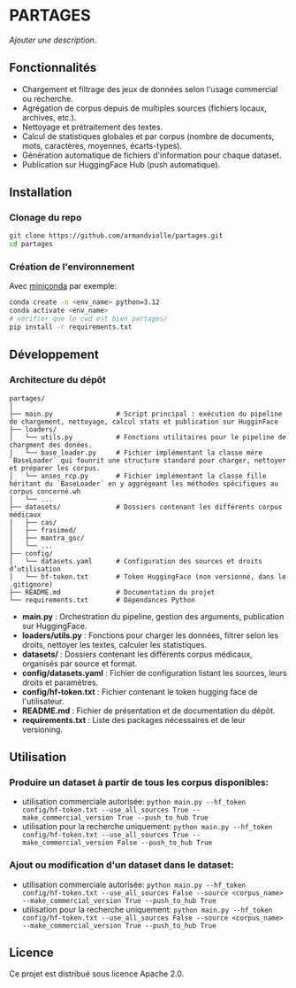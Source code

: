 # PARTAGES

*Ajouter une description*.

## Fonctionnalités

- Chargement et filtrage des jeux de données selon l'usage commercial ou recherche.
- Agrégation de corpus depuis de multiples sources (fichiers locaux, archives, etc.).
- Nettoyage et prétraitement des textes.
- Calcul de statistiques globales et par corpus (nombre de documents, mots, caractères, moyennes, écarts-types).
- Génération automatique de fichiers d'information pour chaque dataset.
- Publication sur HuggingFace Hub (push automatique).

## Installation

### Clonage du repo

```sh
git clone https://github.com/armandviolle/partages.git
cd partages
```

### Création de l'environnement
Avec [miniconda](https://docs.conda.io/en/latest/miniconda.html) par exemple:
```sh
conda create -n <env_name> python=3.12
conda activate <env_name>
# vérifier que le cwd est bien partages/
pip install -r requirements.txt
```

## Développement

### Architecture du dépôt

```
partages/
│
├── main.py                # Script principal : exécution du pipeline de chargement, nettoyage, calcul stats et publication sur HugginFace
├── loaders/
│   └── utils.py           # Fonctions utilitaires pour le pipeline de chargment des donées.
│   └── base_loader.py     # Fichier implémentant la classe mère `BaseLoader` qui founrit une structure standard pour charger, nettoyer et préparer les corpus.
│   └── anses_rcp.py       # Fichier implémentant la classe fille héritant du `BaseLoader` en y aggrégeant les méthodes spécifiques au corpus concerné.wh
│   └── ...
├── datasets/              # Dossiers contenant les différents corpus médicaux 
│   ├── cas/
│   ├── frasimed/
│   ├── mantra_gsc/
│   └── ...
├── config/
│   └── datasets.yaml      # Configuration des sources et droits d’utilisation
│   └── hf-token.txt       # Token HuggingFace (non versionné, dans le .gitignore)
├── README.md              # Documentation du projet
└── requirements.txt       # Dépendances Python
```

- **main.py** : Orchestration du pipeline, gestion des arguments, publication sur HuggingFace.
- **loaders/utils.py** : Fonctions pour charger les données, filtrer selon les droits, nettoyer les textes, calculer les statistiques.
- **datasets/** : Dossiers contenant les différents corpus médicaux, organisés par source et format.
- **config/datasets.yaml** : Fichier de configuration listant les sources, leurs droits et paramètres.
- **config/hf-token.txt** : Fichier contenant le token hugging face de l'utilisateur.
- **README.md** : Fichier de présentation et de documentation du dépôt.
- **requirements.txt** : Liste des packages nécessaires et de leur versioning.

## Utilisation

### Produire un dataset à partir de tous les corpus disponibles:
- utilisation commerciale autorisée: `python main.py --hf_token config/hf-token.txt --use_all_sources True --make_commercial_version True --push_to_hub True`
- utilisation pour la recherche uniquement: `python main.py --hf_token config/hf-token.txt --use_all_sources True --make_commercial_version False --push_to_hub True`

### Ajout ou modification d'un dataset dans le dataset:
- utilisation commerciale autorisée: `python main.py --hf_token config/hf-token.txt --use_all_sources False --source <corpus_name> --make_commercial_version True --push_to_hub True`
- utilisation pour la recherche uniquement: `python main.py --hf_token config/hf-token.txt --use_all_sources False --source <corpus_name> --make_commercial_version True --push_to_hub True`

## Licence

Ce projet est distribué sous licence Apache 2.0.
